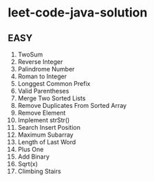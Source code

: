 # leet-code-java-solution

## EASY
1. TwoSum
2. Reverse Integer
3. Palindrome Number
4. Roman to Integer 
5. Longgest Common Prefix
6. Valid Parentheses
7. Merge Two Sorted Lists
8. Remove Duplicates From Sorted Array
9. Remove Element
10. Implement strStr()
11. Search Insert Position
12. Maximum Subarray
13. Length of Last Word
14. Plus One
15. Add Binary
16. Sqrt(x)
17. Climbing Stairs